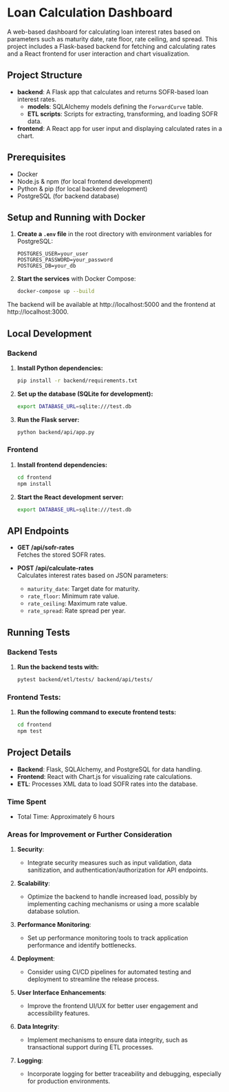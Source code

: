 # Loan Calculation Dashboard

A web-based dashboard for calculating loan interest rates based on parameters such as maturity date, rate floor, rate ceiling, and spread. This project includes a Flask-based backend for fetching and calculating rates and a React frontend for user interaction and chart visualization.

## Project Structure

- **backend**: A Flask app that calculates and returns SOFR-based loan interest rates.
   - **models**: SQLAlchemy models defining the `ForwardCurve` table.
   - **ETL scripts**: Scripts for extracting, transforming, and loading SOFR data.
- **frontend**: A React app for user input and displaying calculated rates in a chart.

## Prerequisites

- Docker
- Node.js & npm (for local frontend development)
- Python & pip (for local backend development)
- PostgreSQL (for backend database)

## Setup and Running with Docker

1. **Create a `.env` file** in the root directory with environment variables for PostgreSQL:
   ```plaintext
   POSTGRES_USER=your_user
   POSTGRES_PASSWORD=your_password
   POSTGRES_DB=your_db

2. **Start the services** with Docker Compose:
    ```bash 
   docker-compose up --build
The backend will be available at http://localhost:5000 and the frontend at http://localhost:3000.

## Local Development

### Backend
1. **Install Python dependencies:**
   ```bash
   pip install -r backend/requirements.txt

2. **Set up the database (SQLite for development):**
   ```bash
   export DATABASE_URL=sqlite:///test.db

3. **Run the Flask server:**
   ```bash
   python backend/api/app.py

### Frontend
1. **Install frontend dependencies:**
   ```bash
   cd frontend 
   npm install

2. **Start the React development server:**
   ```bash
   export DATABASE_URL=sqlite:///test.db

## API Endpoints

- **GET /api/sofr-rates**  
  Fetches the stored SOFR rates.

- **POST /api/calculate-rates**  
  Calculates interest rates based on JSON parameters:
   - `maturity_date`: Target date for maturity.
   - `rate_floor`: Minimum rate value.
   - `rate_ceiling`: Maximum rate value.
   - `rate_spread`: Rate spread per year.



## Running Tests

### Backend Tests
1. **Run the backend tests with:**
   ```bash
   pytest backend/etl/tests/ backend/api/tests/ 

###  Frontend Tests:
1. **Run the following command to execute frontend tests:**
   ```bash
   cd frontend 
   npm test

## Project Details

- **Backend**: Flask, SQLAlchemy, and PostgreSQL for data handling.
- **Frontend**: React with Chart.js for visualizing rate calculations.
- **ETL**: Processes XML data to load SOFR rates into the database.

### Time Spent
- Total Time: Approximately 6 hours

### Areas for Improvement or Further Consideration

1. **Security**:
   - Integrate security measures such as input validation, data sanitization, and authentication/authorization for API endpoints.

2. **Scalability**:
   - Optimize the backend to handle increased load, possibly by implementing caching mechanisms or using a more scalable database solution.

3. **Performance Monitoring**:
   - Set up performance monitoring tools to track application performance and identify bottlenecks.

4. **Deployment**:
   - Consider using CI/CD pipelines for automated testing and deployment to streamline the release process.

5. **User Interface Enhancements**:
   - Improve the frontend UI/UX for better user engagement and accessibility features.

6. **Data Integrity**:
   - Implement mechanisms to ensure data integrity, such as transactional support during ETL processes.

7. **Logging**:
   - Incorporate logging for better traceability and debugging, especially for production environments.

